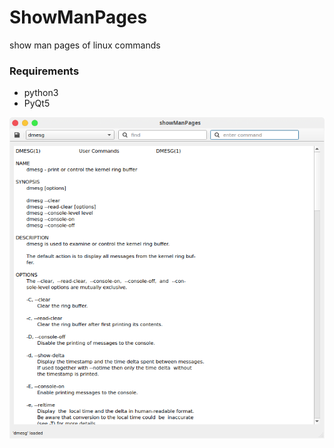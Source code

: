 # ShowManPages
show man pages of linux commands

### Requirements
- python3
- PyQt5

![alt text screenshot](https://github.com/Axel-Erfurt/ShowManPages/blob/main/screenshot.png)
